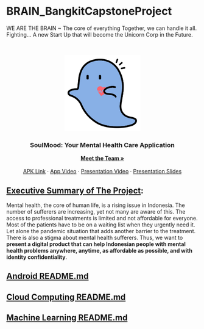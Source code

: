 # BRAIN_BangkitCapstoneProject
WE ARE THE BRAIN ~ The core of everything
Together, we can handle it all. Fighting... A new Start Up that will become the Unicorn Corp in the Future.

<!-- PROJECT LOGO -->
<br />
<p align="center">
  <a href="https://s.id/BrainTeamPresentationVideo">
    <img src="ASSET/soulmood_logo.png" alt="Logo" width="200" height="200">
  </a>

  <h3 align="center">SoulMood: Your Mental Health Care Application</h3>

  <p align="center">
    <a href="MeetTheTeam.md"><strong>Meet the Team »</strong></a>
    <br />
    <br />
    <a href="https://s.id/SoulmoodAPK">APK Link</a>
    ·
    <a href="https://s.id/SoulmoodVideo">App Video</a>
    ·
    <a href="https://s.id/BrainTeamPresentationVideo">Presentation Video</a>
    ·
    <a href="https://s.id/BrainTeamPresentationSlide">Presentation Slides</a>
  </p>
</p>

## [Executive Summary of The Project]():
Mental health, the core of human life, is a rising issue in Indonesia. The number of sufferers are increasing, yet not many are aware of this. The access to professional treatments is limited and not affordable for everyone. Most of the patients have to be on a waiting list when they urgently need it. Let alone the pandemic situation that adds another barrier to the treatment. There is also a stigma about mental health sufferers. Thus, we want to <b>present a digital product that can help Indonesian people with mental health problems anywhere, anytime, as affordable as possible, and with identity confidentiality</b>.

## [Android README.md](Android/README.md)

## [Cloud Computing README.md](Cloud/README.md)

## [Machine Learning README.md](Machine%20Learning/README.md)
